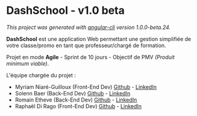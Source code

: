 # DashSchool - v1.0 beta

_This project was generated with [angular-cli](https://github.com/angular/angular-cli) version 1.0.0-beta.24._

**DashSchool** est une application Web permettant une gestion simplifiée de votre classe/promo en tant que professeur/chargé de formation.

Projet en mode **Agile** - Sprint de 10 jours - Objectif de PMV _(Produit minimum viable)_.

L'équipe chargée du projet :

+ Myriam Niaré-Guilloux (Front-End Dev) [Github](https://github.com/myrNG) - [LinkedIn](https://www.linkedin.com/in/myriam-niare-guilloux)
+ Solenn Baer (Back-End Dev) [Github](https://github.com/simplon-solennB) - [LinkedIn](https://www.linkedin.com/in/solenn-baer-372bb4135)
+ Romain Etheve (Back-End Dev) [Github](https://github.com/etbeur) - [LinkedIn](https://www.linkedin.com/in/romain-etheve)
+ Raphaël Di Rago (Front-End Dev) [Github](https://github.com/dirago) - [LinkedIn](https://www.linkedin.com/in/rapha%C3%ABl-di-rago-400b79112)
